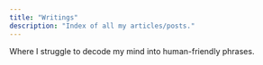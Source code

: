 ```yaml
---
title: "Writings"
description: "Index of all my articles/posts."
---
```


Where I struggle to decode my mind into human-friendly phrases.